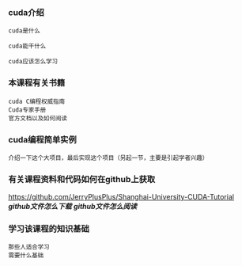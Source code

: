 ### cuda介绍
	cuda是什么
	
	cuda能干什么
	
	cuda应该怎么学习

### 本课程有关书籍
	cuda C编程权威指南
	Cuda专家手册
	官方文档以及如何阅读
### cuda编程简单实例
	介绍一下这个大项目，最后实现这个项目（另起一节，主要是引起学者兴趣）
### 有关课程资料和代码如何在github上获取
https://github.com/JerryPlusPlus/Shanghai-University-CUDA-Tutorial
***github文件怎么下载***
***github文件怎么阅读***
### 学习该课程的知识基础
	那些人适合学习
	需要什么基础



